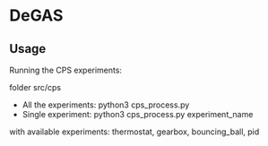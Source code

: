 # DeGAS

## Usage

Running the CPS experiments:

folder src/cps

- All the experiments:  python3 cps_process.py 
- Single experiment: python3 cps_process.py experiment_name

with available experiments: thermostat, gearbox, bouncing_ball, pid